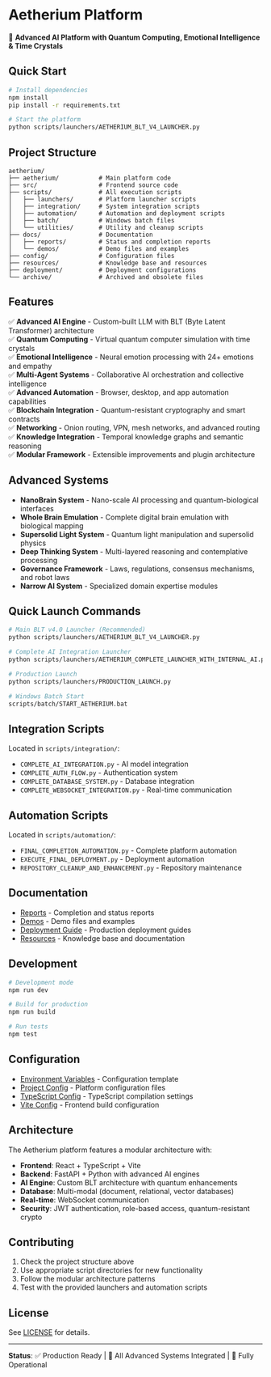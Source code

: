# Aetherium Platform

🚀 **Advanced AI Platform with Quantum Computing, Emotional Intelligence & Time Crystals**

## Quick Start

```bash
# Install dependencies
npm install
pip install -r requirements.txt

# Start the platform
python scripts/launchers/AETHERIUM_BLT_V4_LAUNCHER.py
```

## Project Structure

```
aetherium/
├── aetherium/           # Main platform code
├── src/                 # Frontend source code  
├── scripts/             # All execution scripts
│   ├── launchers/       # Platform launcher scripts
│   ├── integration/     # System integration scripts
│   ├── automation/      # Automation and deployment scripts
│   ├── batch/           # Windows batch files
│   └── utilities/       # Utility and cleanup scripts
├── docs/                # Documentation
│   ├── reports/         # Status and completion reports
│   └── demos/           # Demo files and examples
├── config/              # Configuration files
├── resources/           # Knowledge base and resources
├── deployment/          # Deployment configurations
└── archive/             # Archived and obsolete files
```

## Features

✅ **Advanced AI Engine** - Custom-built LLM with BLT (Byte Latent Transformer) architecture  
✅ **Quantum Computing** - Virtual quantum computer simulation with time crystals  
✅ **Emotional Intelligence** - Neural emotion processing with 24+ emotions and empathy  
✅ **Multi-Agent Systems** - Collaborative AI orchestration and collective intelligence  
✅ **Advanced Automation** - Browser, desktop, and app automation capabilities  
✅ **Blockchain Integration** - Quantum-resistant cryptography and smart contracts  
✅ **Networking** - Onion routing, VPN, mesh networks, and advanced routing  
✅ **Knowledge Integration** - Temporal knowledge graphs and semantic reasoning  
✅ **Modular Framework** - Extensible improvements and plugin architecture  

## Advanced Systems

- **NanoBrain System** - Nano-scale AI processing and quantum-biological interfaces
- **Whole Brain Emulation** - Complete digital brain emulation with biological mapping
- **Supersolid Light System** - Quantum light manipulation and supersolid physics
- **Deep Thinking System** - Multi-layered reasoning and contemplative processing
- **Governance Framework** - Laws, regulations, consensus mechanisms, and robot laws
- **Narrow AI System** - Specialized domain expertise modules

## Quick Launch Commands

```bash
# Main BLT v4.0 Launcher (Recommended)
python scripts/launchers/AETHERIUM_BLT_V4_LAUNCHER.py

# Complete AI Integration Launcher
python scripts/launchers/AETHERIUM_COMPLETE_LAUNCHER_WITH_INTERNAL_AI.py

# Production Launch
python scripts/launchers/PRODUCTION_LAUNCH.py

# Windows Batch Start
scripts/batch/START_AETHERIUM.bat
```

## Integration Scripts

Located in `scripts/integration/`:
- `COMPLETE_AI_INTEGRATION.py` - AI model integration
- `COMPLETE_AUTH_FLOW.py` - Authentication system
- `COMPLETE_DATABASE_SYSTEM.py` - Database integration
- `COMPLETE_WEBSOCKET_INTEGRATION.py` - Real-time communication

## Automation Scripts

Located in `scripts/automation/`:
- `FINAL_COMPLETION_AUTOMATION.py` - Complete platform automation
- `EXECUTE_FINAL_DEPLOYMENT.py` - Deployment automation
- `REPOSITORY_CLEANUP_AND_ENHANCEMENT.py` - Repository maintenance

## Documentation

- [Reports](docs/reports/) - Completion and status reports
- [Demos](docs/demos/) - Demo files and examples
- [Deployment Guide](deployment/) - Production deployment guides
- [Resources](resources/) - Knowledge base and documentation

## Development

```bash
# Development mode
npm run dev

# Build for production  
npm run build

# Run tests
npm test
```

## Configuration

- [Environment Variables](.env.example) - Configuration template
- [Project Config](config/) - Platform configuration files
- [TypeScript Config](tsconfig.json) - TypeScript compilation settings
- [Vite Config](vite.config.ts) - Frontend build configuration

## Architecture

The Aetherium platform features a modular architecture with:

- **Frontend**: React + TypeScript + Vite
- **Backend**: FastAPI + Python with advanced AI engines
- **AI Engine**: Custom BLT architecture with quantum enhancements
- **Database**: Multi-modal (document, relational, vector databases)
- **Real-time**: WebSocket communication
- **Security**: JWT authentication, role-based access, quantum-resistant crypto

## Contributing

1. Check the project structure above
2. Use appropriate script directories for new functionality
3. Follow the modular architecture patterns
4. Test with the provided launchers and automation scripts

## License

See [LICENSE](LICENSE) for details.

---

**Status**: ✅ Production Ready | 🎊 All Advanced Systems Integrated | 🚀 Fully Operational